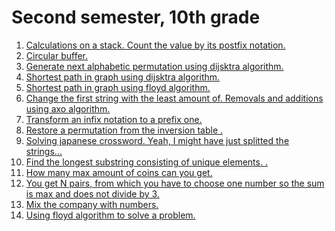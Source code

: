 <h1>Second semester, 10th grade</h1>
<ol>
<li><a href="calculationsOnStack.cpp">Calculations on a stack. Count the value by its postfix notation.</a></li>
<li><a href="CircularBuffer.cpp">Circular buffer.</a></li>
<li><a href="dijsktra_permutation.cpp">Generate next alphabetic permutation using dijsktra algorithm.</a></li>
<li><a href="dijsktra_shortest_path.cpp">Shortest path in graph using dijsktra algorithm.</a></li>
<li><a href="floyd.cpp">Shortest path in graph using floyd algorithm.</a></li>
<li><a href="graham_axo.cpp">Change the first string with the least amount of. Removals and additions using axo algorithm.</a></li>
<li><a href="infix2posfix.cpp">Transform an infix notation to a prefix one.</a></li>
<li><a href="inversion_table.cpp">Restore a permutation from the inversion table .</a></li>
<li><a href="japanese_crossword_creator.cpp">Solving japanese crossword. Yeah, I might have just splitted the strings...</a></li>
<li><a href="longestsubstring.cpp">Find the longest substring consisting of unique elements. .</a></li>
<li><a href="max_coins.cpp">How many max amount of coins can you get.</a></li>
<li><a href="max_sum_from_pairs.cpp">You get N pairs, from which you have to choose one number so the sum is max and does not divide by 3.</a></li>
<li><a href="phone_number.cpp">Mix the company with numbers.</a></li>
<li><a href="violet_taxi(floyd).cpp">Using floyd algorithm to solve a problem.</a></li>
</ol>